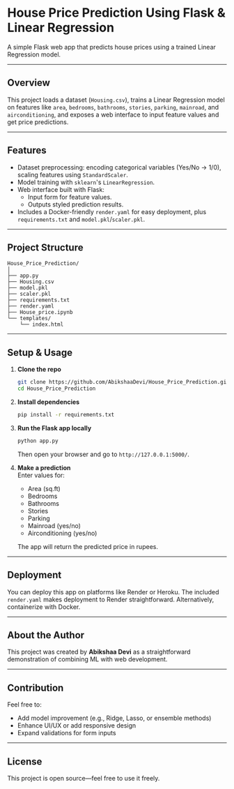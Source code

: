 # House Price Prediction Using Flask & Linear Regression

A simple Flask web app that predicts house prices using a trained Linear Regression model.

---

##  Overview

This project loads a dataset (`Housing.csv`), trains a Linear Regression model on features like `area`, `bedrooms`, `bathrooms`, `stories`, `parking`, `mainroad`, and `airconditioning`, and exposes a web interface to input feature values and get price predictions.

---

##  Features

- Dataset preprocessing: encoding categorical variables (Yes/No → 1/0), scaling features using `StandardScaler`.
- Model training with `sklearn`'s `LinearRegression`.
- Web interface built with Flask:
  - Input form for feature values.
  - Outputs styled prediction results.
- Includes a Docker-friendly `render.yaml` for easy deployment, plus `requirements.txt` and `model.pkl`/`scaler.pkl`.

---

##  Project Structure

```
House_Price_Prediction/
│
├── app.py
├── Housing.csv
├── model.pkl
├── scaler.pkl
├── requirements.txt
├── render.yaml
├── House_price.ipynb
└── templates/
    └── index.html
```

---

##  Setup & Usage

1. **Clone the repo**  
   ```bash
   git clone https://github.com/AbikshaaDevi/House_Price_Prediction.git
   cd House_Price_Prediction
   ```

2. **Install dependencies**  
   ```bash
   pip install -r requirements.txt
   ```

3. **Run the Flask app locally**  
   ```bash
   python app.py
   ```
   Then open your browser and go to `http://127.0.0.1:5000/`.

4. **Make a prediction**  
   Enter values for:
   - Area (sq.ft)
   - Bedrooms
   - Bathrooms
   - Stories
   - Parking
   - Mainroad (yes/no)
   - Airconditioning (yes/no)

   The app will return the predicted price in rupees.

---

##  Deployment

You can deploy this app on platforms like Render or Heroku. The included `render.yaml` makes deployment to Render straightforward. Alternatively, containerize with Docker.

---

##  About the Author

This project was created by **Abikshaa Devi** as a straightforward demonstration of combining ML with web development.

---

##  Contribution

Feel free to:
- Add model improvement (e.g., Ridge, Lasso, or ensemble methods)
- Enhance UI/UX or add responsive design
- Expand validations for form inputs

---

##  License

This project is open source—feel free to use it freely.
